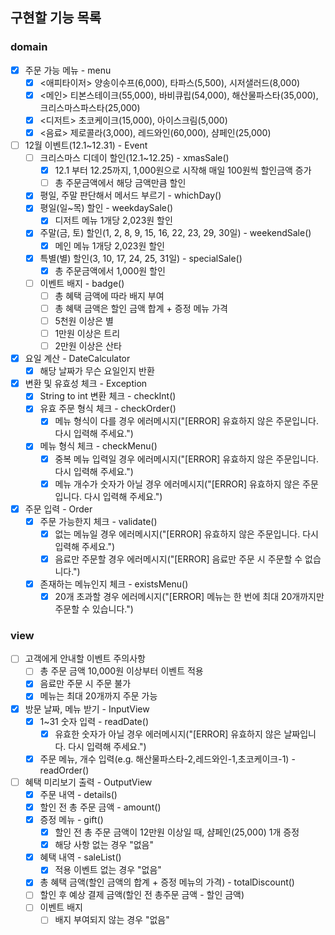 ## 구현할 기능 목록

### domain

- [x] 주문 가능 메뉴 - menu
    - [x] <애피타이저> 양송이수프(6,000), 타파스(5,500), 시저샐러드(8,000)
    - [x] <메인> 티본스테이크(55,000), 바비큐립(54,000), 해산물파스타(35,000), 크리스마스파스타(25,000)
    - [x] <디저트> 초코케이크(15,000), 아이스크림(5,000)
    - [x] <음료> 제로콜라(3,000), 레드와인(60,000), 샴페인(25,000)

- [ ] 12월 이벤트(12.1~12.31) - Event
    - [ ] 크리스마스 디데이 할인(12.1~12.25) - xmasSale()
        - [x] 12.1 부터 12.25까지, 1,000원으로 시작해 매일 100원씩 할인금액 증가
        - [ ] 총 주문금액에서 해당 금액만큼 할인
    - [x] 평일, 주말 판단해서 메서드 부르기 - whichDay()
    - [x] 평일(일~목) 할인 - weekdaySale()
        - [x] 디저트 메뉴 1개당 2,023원 할인
    - [x] 주말(금, 토) 할인(1, 2, 8, 9, 15, 16, 22, 23, 29, 30일) - weekendSale()
        - [x] 메인 메뉴 1개당 2,023원 할인
    - [x] 특별(별) 할인(3, 10, 17, 24, 25, 31일) - specialSale()
        - [x] 총 주문금액에서 1,000원 할인
    - [ ] 이벤트 배지 - badge()
        - [ ] 총 혜택 금액에 따라 배지 부여
        - [ ] 총 혜택 금액은 할인 금액 합계 + 증정 메뉴 가격
        - [ ] 5천원 이상은 별
        - [ ] 1만원 이상은 트리
        - [ ] 2만원 이상은 산타

- [x] 요일 계산 - DateCalculator
    - [x] 해당 날짜가 무슨 요일인지 반환

- [x] 변환 및 유효성 체크 - Exception
    - [x] String to int 변환 체크 - checkInt()
    - [x] 유효 주문 형식 체크 - checkOrder()
        - [x] 메뉴 형식이 다를 경우 에러메시지("[ERROR] 유효하지 않은 주문입니다. 다시 입력해 주세요.")
    - [x] 메뉴 형식 체크 - checkMenu()
        - [x] 중복 메뉴 입력일 경우 에러메시지("[ERROR] 유효하지 않은 주문입니다. 다시 입력해 주세요.")
        - [x] 메뉴 개수가 숫자가 아닐 경우 에러메시지("[ERROR] 유효하지 않은 주문입니다. 다시 입력해 주세요.")

- [x] 주문 입력 - Order
    - [x] 주문 가능한지 체크 - validate()
        - [x] 없는 메뉴일 경우 에러메시지("[ERROR] 유효하지 않은 주문입니다. 다시 입력해 주세요.")
        - [x] 음료만 주문할 경우 에러메시지("[ERROR] 음료만 주문 시 주문할 수 없습니다.")
    - [x] 존재하는 메뉴인지 체크 - existsMenu()
        - [x] 20개 초과할 경우 에러메시지("[ERROR] 메뉴는 한 번에 최대 20개까지만 주문할 수 있습니다.")

### view

- [ ] 고객에게 안내할 이벤트 주의사항
    - [ ] 총 주문 금액 10,000원 이상부터 이벤트 적용
    - [x] 음료만 주문 시 주문 불가
    - [x] 메뉴는 최대 20개까지 주문 가능

- [x] 방문 날짜, 메뉴 받기 - InputView
    - [x] 1~31 숫자 입력 - readDate()
        - [x] 유효한 숫자가 아닐 경우 에러메시지("[ERROR] 유효하지 않은 날짜입니다. 다시 입력해 주세요.")
    - [x] 주문 메뉴, 개수 입력(e.g. 해산물파스타-2,레드와인-1,초코케이크-1) - readOrder()

- [ ] 혜택 미리보기 출력 - OutputView
    - [x] 주문 내역 - details()
    - [x] 할인 전 총 주문 금액 - amount()
    - [x] 증정 메뉴 - gift()
        - [x] 할인 전 총 주문 금액이 12만원 이상일 때, 샴페인(25,000) 1개 증정
        - [x] 해당 사항 없는 경우 "없음"
    - [x] 혜택 내역 - saleList()
        - [x] 적용 이벤트 없는 경우 "없음"
    - [x] 총 혜택 금액(할인 금액의 합계 + 증정 메뉴의 가격) - totalDiscount()
    - [ ] 할인 후 예상 결제 금액(할인 전 총주문 금액 - 할인 금액)
    - [ ] 이벤트 배지
        - [ ] 배지 부여되지 않는 경우 "없음"